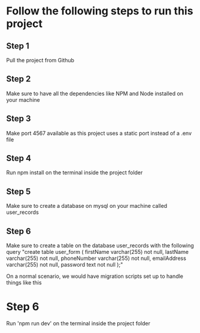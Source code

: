 # Follow the following steps to run this project

## Step 1

Pull the project from Github

## Step 2

Make sure to have all the dependencies like NPM and Node installed on your machine

## Step 3

Make port 4567 available as this project uses a static port instead of a .env file

## Step 4

Run npm install on the terminal inside the project folder

## Step 5

Make sure to create a database on mysql on your machine called user_records

## Step 6

Make sure to create a table on the database user_records with the following query
"create table user_form (
firstName varchar(255) not null,
lastName varchar(255) not null,
phoneNumber varchar(255) not null,
emailAddress varchar(255) not null,
password text not null
);"

On a normal scenario, we would have migration scripts set up to handle things like this

# Step 6

Run 'npm run dev' on the terminal inside the project folder
